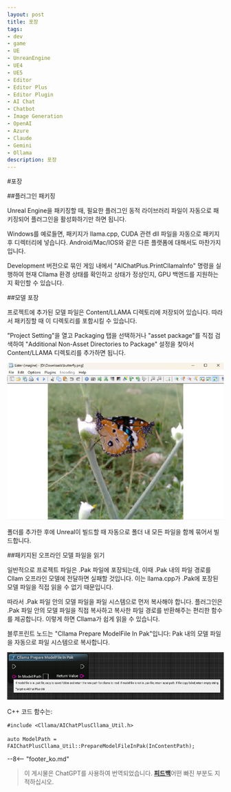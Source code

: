 ```yaml
---
layout: post
title: 포장
tags:
- dev
- game
- UE
- UnreanEngine
- UE4
- UE5
- Editor
- Editor Plus
- Editor Plugin
- AI Chat
- Chatbot
- Image Generation
- OpenAI
- Azure
- Claude
- Gemini
- Ollama
description: 포장
---
```


<meta property="og:title" content="UE 插件 AIChatPlus 使用说明 - Package 篇 - Get Started" />

#포장

##플러그인 패키징

Unreal Engine을 패키징할 때, 필요한 플러그인 동적 라이브러리 파일이 자동으로 패키징되어 플러그인을 활성화하기만 하면 됩니다.

Windows를 예로들면, 패키지가 llama.cpp, CUDA 관련 dll 파일을 자동으로 패키지 후 디렉터리에 넣습니다. Android/Mac/IOS와 같은 다른 플랫폼에 대해서도 마찬가지입니다.

Development 버전으로 묶인 게임 내에서 "AIChatPlus.PrintCllamaInfo" 명령을 실행하여 현재 Cllama 환경 상태를 확인하고 상태가 정상인지, GPU 백엔드를 지원하는지 확인할 수 있습니다.

##모델 포장

프로젝트에 추가된 모델 파일은 Content/LLAMA 디렉토리에 저장되어 있습니다. 따라서 패키징할 때 이 디렉토리를 포함시킬 수 있습니다.

"Project Setting"을 열고 Packaging 탭을 선택하거나 "asset package"를 직접 검색하여 "Additional Non-Asset Directories to Package" 설정을 찾아서 Content/LLAMA 디렉토리를 추가하면 됩니다.

![](assets/img/2024-ue-aichatplus/usage/blueprint/openai_image_edit_6.png)

폴더를 추가한 후에 Unreal이 빌드할 때 자동으로 폴더 내 모든 파일을 함께 묶어서 빌드합니다.


##패키지된 오프라인 모델 파일을 읽기

일반적으로 프로젝트 파일은 .Pak 파일에 포장되는데, 이때 .Pak 내의 파일 경로를 Cllam 오프라인 모델에 전달하면 실패할 것입니다. 이는 llama.cpp가 .Pak에 포장된 모델 파일을 직접 읽을 수 없기 때문입니다.

따라서 .Pak 파일 안의 모델 파일을 파일 시스템으로 먼저 복사해야 합니다. 플러그인은 .Pak 파일 안의 모델 파일을 직접 복사하고 복사한 파일 경로를 반환해주는 편리한 함수를 제공합니다. 이렇게 하면 Cllama가 쉽게 읽을 수 있습니다.

블루프린트 노드는 "Cllama Prepare ModelFile In Pak"입니다: Pak 내의 모델 파일을 자동으로 파일 시스템으로 복사합니다.

![guide bludprint](assets/img/2024-ue-aichatplus/guide_util_4.png)

C++ 코드 함수는:

```
#include <Cllama/AIChatPlusCllama_Util.h>

auto ModelPath = FAIChatPlusCllama_Util::PrepareModelFileInPak(InContentPath);
```

--8<-- "footer_ko.md"


> 이 게시물은 ChatGPT를 사용하여 번역되었습니다. [**피드백**](https://github.com/disenone/wiki_blog/issues/new)어떤 빠진 부분도 지적하십시오. 
